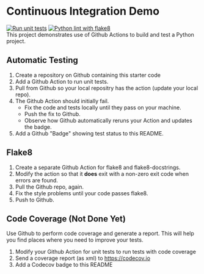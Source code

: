 Continuous Integration Demo
===========================
[![Run unit tests](https://github.com/Pawat-Sarnchawanakit/ci-demo/actions/workflows/python-unittest.yml/badge.svg)](https://github.com/Pawat-Sarnchawanakit/ci-demo/actions/workflows/python-unittest.yml)  [![Python lint with flake8](https://github.com/Pawat-Sarnchawanakit/ci-demo/actions/workflows/python-flake8.yml/badge.svg)](https://github.com/Pawat-Sarnchawanakit/ci-demo/actions/workflows/python-flake8.yml)  
This project demonstrates use of Github Actions to build and test a Python project.  

## Automatic Testing

1. Create a repository on Github containing this starter code
2. Add a Github Action to run unit tests.
3. Pull from Github so your local repositry has the action (update your local repo).
4. The Github Action should initially fail.
   - Fix the code and tests locally until they pass on your machine.
   - Push the fix to Github.
   - Observe how Github automatically reruns your Action and updates the badge.
5. Add a Github "Badge" showing test status to this README.


## Flake8

1. Create a separate Github Action for flake8 and flake8-docstrings.
2. Modify the action so that it **does** exit with a non-zero exit code when errors are found.
3. Pull the Github repo, again.
4. Fix the style problems until your code passes flake8.
5. Push to Github.

## Code Coverage (Not Done Yet)

Use Github to perform code coverage and generate a report.
This will help you find places where you need to improve your tests.

1. Modify your Github Action for unit tests to run tests with code coverage
2. Send a coverage report (as xml) to <https://codecov.io>
3. Add a Codecov badge to this README


